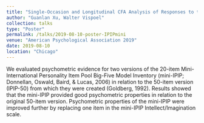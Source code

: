 ```yaml
---
title: "Single-Occasion and Longitudinal CFA Analysis of Responses to the Mini-IPIP-BFM"
author: "Guanlan Xu, Walter Vispoel"
collection: talks
type: "Poster"
permalink: /talks/2019-08-10-poster-IPIPmini
venue: "American Psychological Association 2019"
date: 2019-08-10
location: "Chicago"
---
```



We evaluated psychometric evidence for two versions of the 20-item Mini-International Personality Item Pool Big-Five Model Inventory (mini-IPIP; Donnellan, Oswald, Baird, & Lucas, 2006) in relation to the 50-item version (IPIP-50) from which they were created (Goldberg, 1992). Results showed that the mini-IPIP provided good psychometric properties in relation to the original 50-item version.  Psychometric properties of the mini-IPIP were improved further by replacing one item in the mini-IPIP Intellect/Imagination scale.
